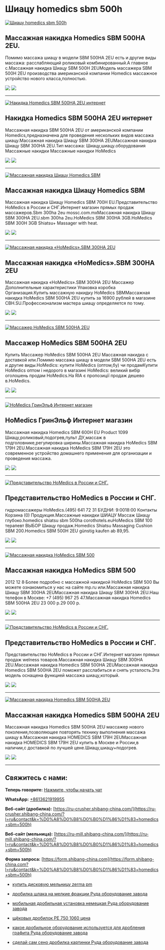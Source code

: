 # Шиацу homedics sbm 500h

<a href="https://swt.shibang-china.com/?l=ru&img&k=%D0%A8%D0%B8%D0%B0%D1%86%D1%83+homedics+sbm+500h" target="_blank">![Шиацу homedics sbm 500h](http://static.shibang-china.com/all-800x300/935.jpg)</a>

## Массажная накидка Homedics SBM 500HA 2EU.
Помимо массажа шиацу в модели SBM 500HA 2EU есть и другие виды массажа: расслабляющий роликовый комбинированный.А главное с.Массажная накидка Шиацу SBM 500H 2EUМодель массажера SBM 500H 2EU производства американской компании Homedics массажное устройство нового класса,полностью.


<a href="https://whatsapp.shibangsoft.com/WhatsApp.php" target="_blank" title="WhatsApp">![](http://static.shibang-china.com/icon/whatsapp.png)</a> <a href="https://swt.shibang-china.com/?l=ru&icon&k=%D0%A8%D0%B8%D0%B0%D1%86%D1%83+homedics+sbm+500h" target="_blank">![](http://static.shibang-china.com/icon/chat-ru.png)</a>

---

<a href="https://swt.shibang-china.com/?l=ru&img&k=%D0%A8%D0%B8%D0%B0%D1%86%D1%83+homedics+sbm+500h" target="_blank">![Накидка Homedics SBM 500HA 2EU интернет](http://static.shibang-china.com/all-800x300/60.jpg)</a>

## Накидка Homedics SBM 500HA 2EU интернет
Массажная накидка SBM 500HA 2EU от американской компании Homedics,предназначена для проведения нескольких видов массажа шиацу.Массажная накидка Шиацу SBM 300HA 2EUМассажная накидка Шиацу SBM 300HA 2EU.Тип массажа: Шиацу,шиацу.oборудования Массажные накидки Массажные накидки HoMedics


<a href="https://whatsapp.shibangsoft.com/WhatsApp.php" target="_blank" title="WhatsApp">![](http://static.shibang-china.com/icon/whatsapp.png)</a> <a href="https://swt.shibang-china.com/?l=ru&icon&k=%D0%A8%D0%B8%D0%B0%D1%86%D1%83+homedics+sbm+500h" target="_blank">![](http://static.shibang-china.com/icon/chat-ru.png)</a>

---

<a href="https://swt.shibang-china.com/?l=ru&img&k=%D0%A8%D0%B8%D0%B0%D1%86%D1%83+homedics+sbm+500h" target="_blank">![Массажная накидка Шиацу Homedics SBM](http://static.shibang-china.com/all-800x300/1453.jpg)</a>

## Массажная накидка Шиацу Homedics SBM
Массажная накидка Шиацу Homedics SBM 700H EU.Представительство HoMedics в России и СНГ.Интернет магазин прямых продаж массажеров.Sbm 300ha 2eu mossc.com.mxМассажная накидка Шиацу SBM 300HA 2EU.sbm 300ha 2eu.HoMedics SBM 300HA 3GB.HoMedics SBM 300H 3GB Shiatsu+ Massager with heat.


<a href="https://whatsapp.shibangsoft.com/WhatsApp.php" target="_blank" title="WhatsApp">![](http://static.shibang-china.com/icon/whatsapp.png)</a> <a href="https://swt.shibang-china.com/?l=ru&icon&k=%D0%A8%D0%B8%D0%B0%D1%86%D1%83+homedics+sbm+500h" target="_blank">![](http://static.shibang-china.com/icon/chat-ru.png)</a>

---

<a href="https://swt.shibang-china.com/?l=ru&img&k=%D0%A8%D0%B8%D0%B0%D1%86%D1%83+homedics+sbm+500h" target="_blank">![Массажная накидка «HoMedics».SBM 300HA 2EU](http://static.shibang-china.com/all-800x300/530.jpg)</a>

## Массажная накидка «HoMedics».SBM 300HA 2EU
Массажная накидка «HoMedics».SBM 300HA 2EU Массажер Дополнительные характеристики Упаковка коробка Организация.Купить массажную накидку HoMedics SBMМассажная накидка HoMedics SBM 500HA 2EU купить за 16900 рублей в магазине CBH.SU.Профессионализм мастера шиацу определяется по тому.


<a href="https://whatsapp.shibangsoft.com/WhatsApp.php" target="_blank" title="WhatsApp">![](http://static.shibang-china.com/icon/whatsapp.png)</a> <a href="https://swt.shibang-china.com/?l=ru&icon&k=%D0%A8%D0%B8%D0%B0%D1%86%D1%83+homedics+sbm+500h" target="_blank">![](http://static.shibang-china.com/icon/chat-ru.png)</a>

---

<a href="https://swt.shibang-china.com/?l=ru&img&k=%D0%A8%D0%B8%D0%B0%D1%86%D1%83+homedics+sbm+500h" target="_blank">![Массажер HoMedics SBM 500HA 2EU](http://static.shibang-china.com/all-800x300/6.jpg)</a>

## Массажер HoMedics SBM 500HA 2EU
Купить Массажер HoMedics SBM 500HA 2EU Массажная накидка с доставкой или.Помимо массажа шиацу в модели SBM 500HA 2EU есть и другие виды.HoMedics: купити HoMedics (оптом,бу) чи продамКупити HoMedics оптом і недорого в магазині HoMedics: великий вибір оголошень продам HoMedics.На RIA є пропозиції продаж дешево в.HoMedics.


<a href="https://whatsapp.shibangsoft.com/WhatsApp.php" target="_blank" title="WhatsApp">![](http://static.shibang-china.com/icon/whatsapp.png)</a> <a href="https://swt.shibang-china.com/?l=ru&icon&k=%D0%A8%D0%B8%D0%B0%D1%86%D1%83+homedics+sbm+500h" target="_blank">![](http://static.shibang-china.com/icon/chat-ru.png)</a>

---

<a href="https://swt.shibang-china.com/?l=ru&img&k=%D0%A8%D0%B8%D0%B0%D1%86%D1%83+homedics+sbm+500h" target="_blank">![HoMedics ГринЭльф Интернет магазин](http://static.shibang-china.com/all-800x300/693.jpg)</a>

## HoMedics ГринЭльф Интернет магазин
Массажная накидка Homedics SBM 600H EU Product 1099 Шиацу,роликовый,подогрев,пульт ДУ,массаж в подголовнике,регулировка ширины.Массажная накидка HoMedics SBM 179H 2EU.Массажная накидка HoMedics SBM 179H 2EU это современное устройство домашнего применения для организации и проведения массажа.


<a href="https://whatsapp.shibangsoft.com/WhatsApp.php" target="_blank" title="WhatsApp">![](http://static.shibang-china.com/icon/whatsapp.png)</a> <a href="https://swt.shibang-china.com/?l=ru&icon&k=%D0%A8%D0%B8%D0%B0%D1%86%D1%83+homedics+sbm+500h" target="_blank">![](http://static.shibang-china.com/icon/chat-ru.png)</a>

---

<a href="https://swt.shibang-china.com/?l=ru&img&k=%D0%A8%D0%B8%D0%B0%D1%86%D1%83+homedics+sbm+500h" target="_blank">![Представительство HoMedics в России и СНГ.](http://static.shibang-china.com/all-800x300/1484.jpg)</a>

## Представительство HoMedics в России и СНГ.
гидромассажеры HoMedics.(495) 641 72 31 БУДНИ: 9:0018:00 Контакты Корзина (0) Продукция.Массажные накидки ШИАЦУ Массаж Шиацу глубоко.homedics shiatsu sbm 500ha corothotels.euHoMedics SBM 100 терапевт ВЫБОР Шиацу продаж.Homedics Shiatsu Massaging Cushion SBM 200.Homedics SBM 500H 2EU günstig kaufen ab 89,95.


<a href="https://whatsapp.shibangsoft.com/WhatsApp.php" target="_blank" title="WhatsApp">![](http://static.shibang-china.com/icon/whatsapp.png)</a> <a href="https://swt.shibang-china.com/?l=ru&icon&k=%D0%A8%D0%B8%D0%B0%D1%86%D1%83+homedics+sbm+500h" target="_blank">![](http://static.shibang-china.com/icon/chat-ru.png)</a>

---

<a href="https://swt.shibang-china.com/?l=ru&img&k=%D0%A8%D0%B8%D0%B0%D1%86%D1%83+homedics+sbm+500h" target="_blank">![Массажная накидка HoMedics SBM 500](http://static.shibang-china.com/all-800x300/1240.jpg)</a>

## Массажная накидка HoMedics SBM 500
2012 12 8·Более подробно с массажной накидкой HoMedics SBM 500 Вы можете ознакомиться у нас на сайте mp.ru или.Массажная накидка Шиацу SBM 300HA 2EUМассажная накидка Шиацу SBM 300HA 2EU.Наш телефон в Москве: +7 (495) 967 25 47.Массажная накидка Homedics SBM 500HA 2EU 23 000 р.29 000 р.


<a href="https://whatsapp.shibangsoft.com/WhatsApp.php" target="_blank" title="WhatsApp">![](http://static.shibang-china.com/icon/whatsapp.png)</a> <a href="https://swt.shibang-china.com/?l=ru&icon&k=%D0%A8%D0%B8%D0%B0%D1%86%D1%83+homedics+sbm+500h" target="_blank">![](http://static.shibang-china.com/icon/chat-ru.png)</a>

---

<a href="https://swt.shibang-china.com/?l=ru&img&k=%D0%A8%D0%B8%D0%B0%D1%86%D1%83+homedics+sbm+500h" target="_blank">![Представительство HoMedics в России и СНГ.](http://static.shibang-china.com/all-800x300/256.jpg)</a>

## Представительство HoMedics в России и СНГ.
Представительство HoMedics в России и СНГ.Интернет магазин прямых продаж welness товаров.Массажная накидка Шиацу SBM 300HA 2EU.Массажная накидка Homedics SBM 500HA 2EUМассажная накидка Homedics SBM 500HA 2EU поможет расслабиться и снять усталость.Эта модель оснащена функцией массажа шиацу,который.


<a href="https://whatsapp.shibangsoft.com/WhatsApp.php" target="_blank" title="WhatsApp">![](http://static.shibang-china.com/icon/whatsapp.png)</a> <a href="https://swt.shibang-china.com/?l=ru&icon&k=%D0%A8%D0%B8%D0%B0%D1%86%D1%83+homedics+sbm+500h" target="_blank">![](http://static.shibang-china.com/icon/chat-ru.png)</a>

---

<a href="https://swt.shibang-china.com/?l=ru&img&k=%D0%A8%D0%B8%D0%B0%D1%86%D1%83+homedics+sbm+500h" target="_blank">![Массажная накидка Homedics SBM 500HA 2EU](http://static.shibang-china.com/all-800x300/302.jpg)</a>

## Массажная накидка Homedics SBM 500HA 2EU
Массажная накидка Homedics SBM 500HA 2EU массажер нового поколения,позволяющее повторять технику выполнения массажа шиацу в.Массажная накидка HOMEDICS SBM 179H 2EUМассажная накидка HOMEDICS SBM 179H 2EU купить в Москве и России,в наличии,с доставкой по лучшей цене.Шиацу,шиацу+подогрев.


<a href="https://whatsapp.shibangsoft.com/WhatsApp.php" target="_blank" title="WhatsApp">![](http://static.shibang-china.com/icon/whatsapp.png)</a> <a href="https://swt.shibang-china.com/?l=ru&icon&k=%D0%A8%D0%B8%D0%B0%D1%86%D1%83+homedics+sbm+500h" target="_blank">![](http://static.shibang-china.com/icon/chat-ru.png)</a>

---
## Свяжитесь с нами:

**Теперь говорите:** [Нажмите, чтобы начать чат](https://swt.shibang-china.com?l=ru&contact&k=%D0%A8%D0%B8%D0%B0%D1%86%D1%83+homedics+sbm+500h)

**WhatsApp:**  [+8613621919955](https://whatsapp.shibangsoft.com/WhatsApp.php)

**Веб-сайт (дробилка):** [https://ru-crusher.shibang-china.com/](https://ru-crusher.shibang-china.com/?l=ru&contact&k=%D0%A8%D0%B8%D0%B0%D1%86%D1%83+homedics+sbm+500h)

**Веб-сайт (мельница):** [https://ru-mill.shibang-china.com/](https://ru-mill.shibang-china.com/?l=ru&contact&k=%D0%A8%D0%B8%D0%B0%D1%86%D1%83+homedics+sbm+500h)

**Форма запроса:** [https://form.shibang-china.com](https://form.shibang-china.com?l=ru&contact&k=%D0%A8%D0%B8%D0%B0%D1%86%D1%83+homedics+sbm+500h)

* [купить дисковую мельницу zerma pm](../95/%D0%BA%D1%83%D0%BF%D0%B8%D1%82%D1%8C%20%D0%B4%D0%B8%D1%81%D0%BA%D0%BE%D0%B2%D1%83%D1%8E%20%D0%BC%D0%B5%D0%BB%D1%8C%D0%BD%D0%B8%D1%86%D1%83%20zerma%20pm.md)

* [дробилка шлака на мелкие фракции Руда оборудование завода](../96/%D0%B4%D1%80%D0%BE%D0%B1%D0%B8%D0%BB%D0%BA%D0%B0%20%D1%88%D0%BB%D0%B0%D0%BA%D0%B0%20%D0%BD%D0%B0%20%D0%BC%D0%B5%D0%BB%D0%BA%D0%B8%D0%B5%20%D1%84%D1%80%D0%B0%D0%BA%D1%86%D0%B8%D0%B8%20%D0%A0%D1%83%D0%B4%D0%B0%20%D0%BE%D0%B1%D0%BE%D1%80%D1%83%D0%B4%D0%BE%D0%B2%D0%B0%D0%BD%D0%B8%D0%B5%20%D0%B7%D0%B0%D0%B2%D0%BE%D0%B4%D0%B0.md)

* [мобильная дробильная установка немецкая Руда оборудование завода](../99/%D0%BC%D0%BE%D0%B1%D0%B8%D0%BB%D1%8C%D0%BD%D0%B0%D1%8F%20%D0%B4%D1%80%D0%BE%D0%B1%D0%B8%D0%BB%D1%8C%D0%BD%D0%B0%D1%8F%20%D1%83%D1%81%D1%82%D0%B0%D0%BD%D0%BE%D0%B2%D0%BA%D0%B0%20%D0%BD%D0%B5%D0%BC%D0%B5%D1%86%D0%BA%D0%B0%D1%8F%20%D0%A0%D1%83%D0%B4%D0%B0%20%D0%BE%D0%B1%D0%BE%D1%80%D1%83%D0%B4%D0%BE%D0%B2%D0%B0%D0%BD%D0%B8%D0%B5%20%D0%B7%D0%B0%D0%B2%D0%BE%D0%B4%D0%B0.md)

* [щёковых дробилок РЕ 750 1060 цена](../91/%D1%89%D1%91%D0%BA%D0%BE%D0%B2%D1%8B%D1%85%20%D0%B4%D1%80%D0%BE%D0%B1%D0%B8%D0%BB%D0%BE%D0%BA%20%D0%A0%D0%95%20750%201060%20%D1%86%D0%B5%D0%BD%D0%B0.md)

* [какое дробильное оборудование используется для дробления графита Руда оборудование завода](../100/%D0%BA%D0%B0%D0%BA%D0%BE%D0%B5%20%D0%B4%D1%80%D0%BE%D0%B1%D0%B8%D0%BB%D1%8C%D0%BD%D0%BE%D0%B5%20%D0%BE%D0%B1%D0%BE%D1%80%D1%83%D0%B4%D0%BE%D0%B2%D0%B0%D0%BD%D0%B8%D0%B5%20%D0%B8%D1%81%D0%BF%D0%BE%D0%BB%D1%8C%D0%B7%D1%83%D0%B5%D1%82%D1%81%D1%8F%20%D0%B4%D0%BB%D1%8F%20%D0%B4%D1%80%D0%BE%D0%B1%D0%BB%D0%B5%D0%BD%D0%B8%D1%8F%20%D0%B3%D1%80%D0%B0%D1%84%D0%B8%D1%82%D0%B0%20%D0%A0%D1%83%D0%B4%D0%B0%20%D0%BE%D0%B1%D0%BE%D1%80%D1%83%D0%B4%D0%BE%D0%B2%D0%B0%D0%BD%D0%B8%D0%B5%20%D0%B7%D0%B0%D0%B2%D0%BE%D0%B4%D0%B0.md)

* [сделай сам сено дробилка картинки Руда оборудование завода](../101/%D1%81%D0%B4%D0%B5%D0%BB%D0%B0%D0%B9%20%D1%81%D0%B0%D0%BC%20%D1%81%D0%B5%D0%BD%D0%BE%20%D0%B4%D1%80%D0%BE%D0%B1%D0%B8%D0%BB%D0%BA%D0%B0%20%D0%BA%D0%B0%D1%80%D1%82%D0%B8%D0%BD%D0%BA%D0%B8%20%D0%A0%D1%83%D0%B4%D0%B0%20%D0%BE%D0%B1%D0%BE%D1%80%D1%83%D0%B4%D0%BE%D0%B2%D0%B0%D0%BD%D0%B8%D0%B5%20%D0%B7%D0%B0%D0%B2%D0%BE%D0%B4%D0%B0.md)